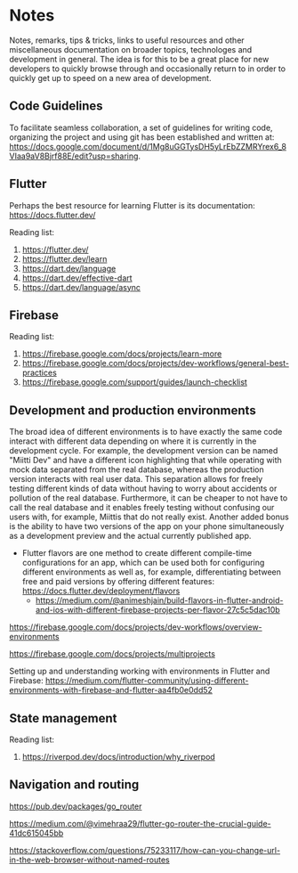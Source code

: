 # Notes

Notes, remarks, tips & tricks, links to useful resources and other miscellaneous documentation on broader topics, technologes and development in general. The idea is for this to be a great place for new developers to quickly browse through and occasionally return to in order to quickly get up to speed on a new area of development. 

## Code Guidelines

To facilitate seamless collaboration, a set of guidelines for writing code, organizing the project and using git has been established and written at: https://docs.google.com/document/d/1Mg8uGGTysDH5yLrEbZZMRYrex6_8VIaa9aV8Bjrf88E/edit?usp=sharing.

## Flutter

Perhaps the best resource for learning Flutter is its documentation: https://docs.flutter.dev/

Reading list:
1. https://flutter.dev/
2. https://flutter.dev/learn
3. https://dart.dev/language
4. https://dart.dev/effective-dart
5. https://dart.dev/language/async

## Firebase

Reading list:
1. https://firebase.google.com/docs/projects/learn-more
2. https://firebase.google.com/docs/projects/dev-workflows/general-best-practices
3. https://firebase.google.com/support/guides/launch-checklist

## Development and production environments

The broad idea of different environments is to have exactly the same code interact with different data depending on where it is currently in the development cycle. For example, the development version can be named "Miitti Dev" and have a different icon highlighting that while operating with mock data separated from the real database, whereas the production version interacts with real user data. This separation allows for freely testing different kinds of data without having to worry about accidents or pollution of the real database. Furthermore, it can be cheaper to not have to call the real database and it enables freely testing without confusing our users with, for example, Miittis that do not really exist. Another added bonus is the ability to have two versions of the app on your phone simultaneously as a development preview and the actual currently published app.

- Flutter flavors are one method to create different compile-time configurations for an app, which can be used both for configuring different environments as well as, for example, differentiating between free and paid versions by offering different features: https://docs.flutter.dev/deployment/flavors
    - https://medium.com/@animeshjain/build-flavors-in-flutter-android-and-ios-with-different-firebase-projects-per-flavor-27c5c5dac10b

https://firebase.google.com/docs/projects/dev-workflows/overview-environments

https://firebase.google.com/docs/projects/multiprojects



Setting up and understanding working with environments in Flutter and Firebase: https://medium.com/flutter-community/using-different-environments-with-firebase-and-flutter-aa4fb0e0dd52

## State management

Reading list:
1. https://riverpod.dev/docs/introduction/why_riverpod

## Navigation and routing

https://pub.dev/packages/go_router

https://medium.com/@vimehraa29/flutter-go-router-the-crucial-guide-41dc615045bb

https://stackoverflow.com/questions/75233117/how-can-you-change-url-in-the-web-browser-without-named-routes